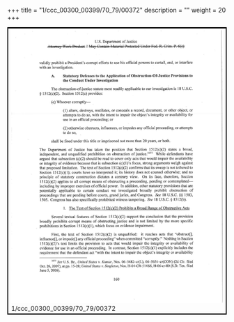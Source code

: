 +++
title = "1/ccc_00300_00399/70_79/00372"
description = ""
weight = 20
+++

<table style="border:2px solid black;max-width:800px;max-height:800px;" 
><tr><td>
<img class="center-fit-jpg"
src="/jpg_/jpg_mueller_report_searchable_372.jpg">
1/ccc_00300_00399/70_79/00372
</img></td></tr></table>
